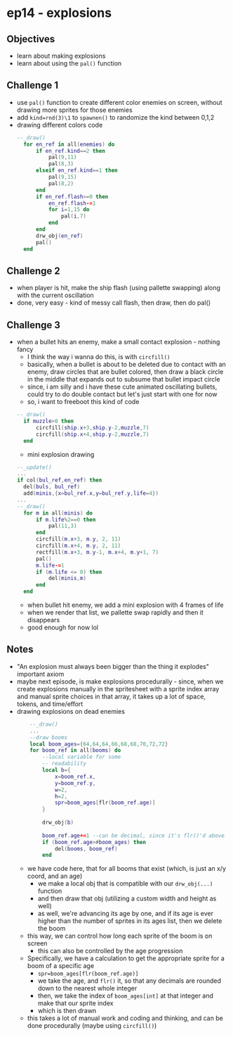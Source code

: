 # ep14 - explosions

## Objectives
- learn about making explosions
- learn about using the `pal()` function

## Challenge 1
- use `pal()` function to create different color enemies on screen, without drawing more sprites for those enemies
- add `kind=rnd(3)\1` to `spawnen()` to randomize the kind between 0,1,2
- drawing different colors code
  ```lua
  --_draw()
	for en_ref in all(enemies) do
		if en_ref.kind==2 then
			pal(9,11)
			pal(8,3)
		elseif en_ref.kind==1 then
			pal(9,15)
			pal(8,2)
		end
		if en_ref.flash>=0 then
			en_ref.flash-=1
			for i=1,15 do
				pal(i,7)
			end
		end
		drw_obj(en_ref)
		pal()
	end
  ```
## Challenge 2
- when player is hit, make the ship flash (using pallette swapping) along with the current oscillation
- done, very easy - kind of messy call flash, then draw, then do pal()
## Challenge 3
- when a bullet hits an enemy, make a small contact explosion - nothing fancy 
  - I think the way i wanna do this, is with `circfill()`
  - basically, when a bullet is about to be deleted due to contact with an enemy, draw circles that are bullet colored, then draw a black circle in the middle that expands out to subsume that bullet impact circle
  - since, i am silly and i have these cute animated oscillating bullets, could try to do double contact but let's just start with one for now
  - so, i want to freeboot this kind of code
  ```lua
  --_draw()
	if muzzle>0 then
		circfill(ship.x+3,ship.y-2,muzzle,7)
		circfill(ship.x+4,ship.y-2,muzzle,7)
	end
  ```
  - mini explosion drawing
  ```lua
  --_update()
  ...
  if col(bul_ref,en_ref) then
    del(buls, bul_ref)
    add(minis,{x=bul_ref.x,y=bul_ref.y,life=4})
  ...
  --_draw()
	for m in all(minis) do
		if m.life%2==0 then
			pal(11,3)
		end
		circfill(m.x+3, m.y, 2, 11)
		circfill(m.x+4, m.y, 2, 11)
		rectfill(m.x+3, m.y-1, m.x+4, m.y+1, 7) 
		pal()
		m.life-=1
		if (m.life <= 0) then
			del(minis,m)
		end
	end
  ```
  - when bullet hit enemy, we add a mini explosion with 4 frames of life
  - when we render that list, we pallette swap rapidly and then it disappears
  - good enough for now lol
## Notes
- "An explosion must always been bigger than the thing it explodes" important axiom
- maybe next episode, is make explosions procedurally - since, when we create explosions manually in the spritesheet with a sprite index array and manual sprite choices in that array, it takes up a lot of space, tokens, and time/effort
- drawing explosions on dead enemies
    ```lua
        --_draw()
        ...
        --draw booms
        local boom_ages={64,64,64,66,68,68,70,72,72}
        for boom_ref in all(booms) do
            --local variable for some
            -- readability
            local b={
                x=boom_ref.x,
                y=boom_ref.y,
                w=2,
                h=2,
                spr=boom_ages[flr(boom_ref.age)]
            }	
            
            drw_obj(b)
            
            boom_ref.age+=1 --can be decimal, since it's flr()'d above
            if (boom_ref.age>#boom_ages) then
                del(booms, boom_ref)
            end
    ```
    - we have code here, that for all booms that exist (which, is just an x/y coord, and an age)
      - we make a local obj that is compatible with our `drw_obj(...)` function
      - and then draw that obj (utilizing a custom width and height as well)
      - as well, we're advancing its age by one, and if its age is ever higher than the number of sprites in its ages list, then we delete the boom
    - this way, we can control how long each sprite of the boom is on screen
      - this can also be controlled by the age progression
    - Specifically, we have a calculation to get the appropriate sprite for a boom of a specific age
      - `spr=boom_ages[flr(boom_ref.age)]`
      - we take the age, and `flr()` it, so that any decimals are rounded down to the nearest whole integer
      - then, we take the index of `boom_ages[int]` at that integer and make that our sprite index
      - which is then drawn
    - this takes a lot of manual work and coding and thinking, and can be done procedurally (maybe using `circfill()`)